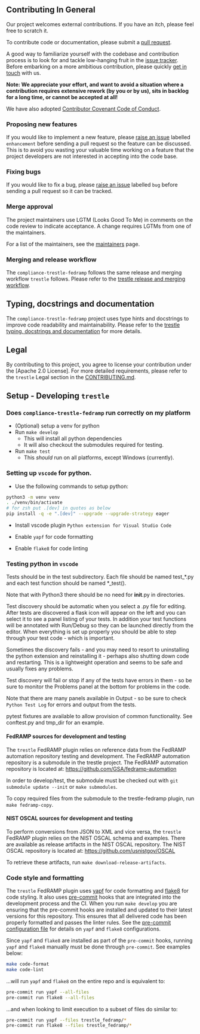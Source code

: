 ## Contributing In General

Our project welcomes external contributions. If you have an itch, please feel
free to scratch it.

To contribute code or documentation, please submit a [pull request](https://github.com/oscal-compass/compliance-trestle-fedramp/pulls).

A good way to familiarize yourself with the codebase and contribution process is
to look for and tackle low-hanging fruit in the [issue tracker](https://github.com/oscal-compass/compliance-trestle-fedramp/issues).
Before embarking on a more ambitious contribution, please quickly [get in touch](https://oscal-compass.github.io/compliance-trestle-fedramp/maintainers/) with us.

**Note: We appreciate your effort, and want to avoid a situation where a contribution
requires extensive rework (by you or by us), sits in backlog for a long time, or
cannot be accepted at all!**

We have also adopted [Contributor Covenant Code of Conduct](https://oscal-compass.github.io/compliance-trestle/mkdocs_code_of_conduct/).

### Proposing new features

If you would like to implement a new feature, please [raise an issue](https://github.com/oscal-compass/compliance-trestle-fedramp/issues)
labelled `enhancement` before sending a pull request so the feature can be discussed. This is to avoid
you wasting your valuable time working on a feature that the project developers
are not interested in accepting into the code base.

### Fixing bugs

If you would like to fix a bug, please [raise an issue](https://github.com/oscal-compass/compliance-trestle-fedramp/issues) labelled `bug` before sending a
pull request so it can be tracked.

### Merge approval

The project maintainers use LGTM (Looks Good To Me) in comments on the code
review to indicate acceptance. A change requires LGTMs from one of the maintainers.

For a list of the maintainers, see the [maintainers](https://github.com/oscal-compass/compliance-trestle-fedramp/blob/develop/MAINTAINERS.md) page.

### Merging and release workflow

The `compliance-trestle-fedramp` follows the same release and merging workflow `trestle` follows. Please refer to the [trestle release and merging workflow](https://github.com/oscal-compass/compliance-trestle/blob/develop/CONTRIBUTING.md#trestle-merging-and-release-workflow).

## Typing, docstrings and documentation

The `compliance-trestle-fedramp` project uses type hints and docstrings to improve code readability and maintainability. Please refer to the [trestle typing, docstrings and documentation](https://github.com/oscal-compass/compliance-trestle/blob/develop/CONTRIBUTING.md#typing-docstrings-and-documentation) for more details.

## Legal

By contributing to this project, you agree to license your contribution under the \[Apache 2.0 License\]. For more detailed requirements, please refer to the `trestle`  Legal section in the [CONTRIBUTING.md](https://github.com/oscal-compass/compliance-trestle/blob/develop/CONTRIBUTING.md#legal).

## Setup - Developing `trestle`

### Does `compliance-trestle-fedramp` run correctly on my platform

- (Optional) setup a venv for python
- Run `make develop`
  - This will install all python dependencies
  - It will also checkout the submodules required for testing.
- Run `make test`
  - This *should* run on all platforms, except Windows (currently).

### Setting up `vscode` for python.

- Use the following commands to setup python:

```bash
python3 -m venv venv
. ./venv/bin/activate
# for zsh put .[dev] in quotes as below
pip install -q -e ".[dev]" --upgrade --upgrade-strategy eager
```

- Install vscode plugin `Python extension for Visual Studio Code`

- Enable `yapf` for code formatting

- Enable `flake8` for code linting

### Testing python in `vscode`

Tests should be in the test subdirectory. Each file should be named test\_\*.py and each test function should be named \*\_test().

Note that with Python3 there should be no need for __init__.py in directories.

Test discovery should be automatic when you select a .py file for editing. After tests are discovered a flask icon will appear on the left and you can select it to see a panel listing of your tests.  In addition your test functions will be annotated with Run/Debug so they can be launched directly from the editor.  When everything is set up properly you should be able to step through your test code - which is important.

Sometimes the discovery fails - and you may need to resort to uninstalling the python extension and reinstalling it - perhaps also shutting down code and restarting.  This is a lightweight operation and seems to be safe and usually fixes any problems.

Test discovery will fail or stop if any of the tests have errors in them - so be sure to monitor the Problems panel at the bottom for problems in the code.

Note that there are many panels available in Output - so be sure to check `Python Test Log` for errors and output from the tests.

pytest fixtures are available to allow provision of common functionality.  See conftest.py and tmp_dir for an example.

#### FedRAMP sources for development and testing

The `trestle` FedRAMP plugin relies on reference data from the FedRAMP automation repository testing and development. The FedRAMP automation repository is a submodule in the trestle project. The FedRAMP automation repository is located at: https://github.com/GSA/fedramp-automation

In order to develop/test, the submodule must be checked out with `git submodule update --init` or `make submodules`.

To copy required files from the submodule to the trestle-fedramp plugin, run `make fedramp-copy`.

#### NIST OSCAL sources for development and testing

To perform conversions from JSON to XML and vice versa, the `trestle` FedRAMP plugin relies on the NIST OSCAL schema and examples. There are available as release artifacts in the NIST OSCAL repository. The NIST OSCAL repository is located at: https://github.com/usnistgov/OSCAL

To retrieve these artifacts, run `make download-release-artifacts`.

### Code style and formatting

The `trestle` FedRAMP plugin uses [yapf](https://github.com/google/yapf) for code formatting and [flake8](https://flake8.pycqa.org/en/latest/) for code styling.  It also uses [pre-commit](https://pre-commit.com/) hooks that are integrated into the development process and the CI. When you run `make develop` you are ensuring that the pre-commit hooks are installed and updated to their latest versions for this repository. This ensures that all delivered code has been properly formatted
and passes the linter rules.  See the [pre-commit configuration file](https://github.com/oscal-compass/compliance-trestle-fedramp/blob/develop/.pre-commit-config.yaml) for details on
`yapf` and `flake8` configurations.

Since `yapf` and `flake8` are installed as part of the `pre-commit` hooks, running `yapf` and `flake8`
manually must be done through `pre-commit`.  See examples below:

```bash
make code-format
make code-lint
```

...will run `yapf` and `flake8` on the entire repo and is equivalent to:

```bash
pre-commit run yapf --all-files
pre-commit run flake8 --all-files
```

...and when looking to limit execution to a subset of files do similar to:

```bash
pre-commit run yapf --files trestle_fedramp/*
pre-commit run flake8 --files trestle_fedramp/*
```
